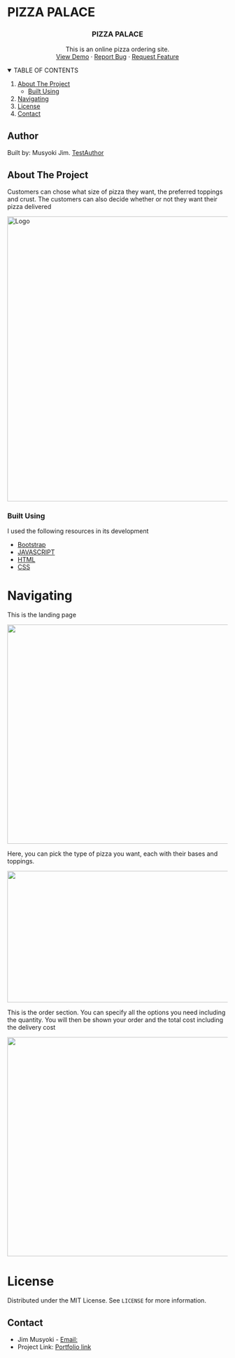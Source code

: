 # PIZZA PALACE

<p align="center">

  <h3 align="center">PIZZA PALACE</h3>
  <p align="center">
    This is an online pizza ordering site. 
    <br />
    <a href="https://fltoki.github.io/pizzaPalace">View Demo</a>
    ·
    <a href="#">Report Bug</a>
    ·
    <a href="#">Request Feature</a>
  </p>

   <details open="open">
      <summary>TABLE OF CONTENTS</summary>
      <ol>
        <li>
          <a href="#about-the-project">About The Project</a>
          <ul>
            <li><a href="#built-using">Built Using</a></li>
          </ul>
        </li>
        <li><a href="#Navigating">Navigating</a></li>
        <li><a href="#license">License</a></li>
        <li><a href="#contact">Contact</a></li>
      </ol>
    </details>
</p>

## Author
Built by: Musyoki Jim.
[TestAuthor](https://github.com/Y2SEM2/IP3)
## About The Project

<p>Customers can chose what size of pizza they want, the preferred toppings and crust. The customers can also decide whether or not they want their pizza delivered</p>
<a href="https://github.com/othneildrew/Best-README-Template">
  <img src="assets/readme_images/intro_page.png" alt="Logo" width="850" height="650">
</a>

### Built Using
I used the following resources in its development
* [Bootstrap](https://getbootstrap.com)
* [JAVASCRIPT](https://javascript.com)
* [HTML](https://html.com)
* [CSS](https://css.com)

# Navigating
<p>
This is the landing page
</p>
  <img src="assets/readme_images/about_us.png" width="800" height="500">
<p>
Here, you can pick the type of pizza you want, each with their bases and toppings.
</p>
  <img src="assets/readme_images/what_we_do.png" width="800" height="300">

<p>
This is the order section. You can specify all the options you need including the quantity. You will then be shown your order and the total cost including the delivery cost
</p>
  <img src="assets/readme_images/portfolio.png" width="800" height="500">

# License
Distributed under the MIT License. See `LICENSE` for more information.

## Contact
* Jim Musyoki - [Email:](https://musyokijim@gmail.com)
* Project Link: [Portfolio link](https://fltoki.github.io/ageProject)
